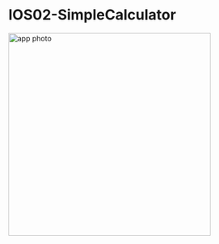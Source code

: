 # IOS02-SimpleCalculator

<img src="https://user-images.githubusercontent.com/98465848/190161159-b1dfdb18-9542-4739-a132-ea259abb2285.png" alt="app photo" style="width:400px;"/>
